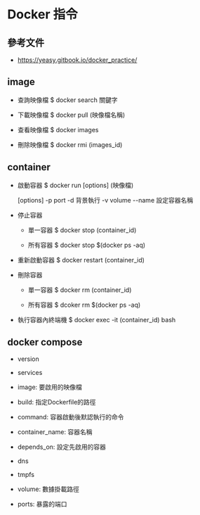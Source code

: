 # Docker 指令

## 參考文件

- https://yeasy.gitbook.io/docker_practice/

## image

- 查詢映像檔
    $ docker search 關鍵字

- 下載映像檔
    $ docker pull (映像檔名稱)

- 查看映像檔
    $ docker images

- 刪除映像檔
    $ docker rmi (images_id)

## container

- 啟動容器
    $ docker run [options] (映像檔)

    [options]
    -p          port
    -d          背景執行
    -v          volume
    --name      設定容器名稱

- 停止容器
    + 單一容器
        $ docker stop (container_id)

    + 所有容器
        $ docker stop $(docker ps -aq)

- 重新啟動容器
    $ docker restart (container_id)

- 刪除容器
    + 單一容器
        $ docker rm (container_id)

    + 所有容器
        $ dcoker rm $(docker ps -aq)

- 執行容器內終端機
    $ docker exec -it (container_id) bash

## docker compose

- version

- services

- image: 要啟用的映像檔

- build: 指定Dockerfile的路徑

- command: 容器啟動後默認執行的命令

- container_name: 容器名稱

- depends_on: 設定先啟用的容器

- dns

- tmpfs

- volume: 數據掛載路徑

- ports: 暴露的端口
